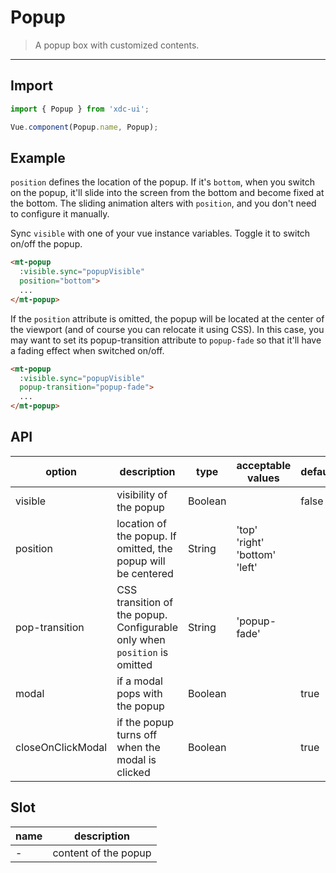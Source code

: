 # Popup

> A popup box with customized contents.

-------------

## Import

```javascript
import { Popup } from 'xdc-ui';

Vue.component(Popup.name, Popup);
```

## Example

`position` defines the location of the popup. If it's `bottom`, when you switch on the popup, it'll slide into the screen from the bottom and become fixed at the bottom. The sliding animation alters with `position`, and you don't need to configure it manually.

Sync `visible` with one of your vue instance variables. Toggle it to switch on/off the popup.

```html
<mt-popup
  :visible.sync="popupVisible"
  position="bottom">
  ...
</mt-popup>
```

If the `position` attribute is omitted, the popup will be located at the center of the viewport (and of course you can relocate it using CSS). In this case, you may want to set its popup-transition attribute to `popup-fade` so that it'll have a fading effect when switched on/off.

```html
<mt-popup
  :visible.sync="popupVisible"
  popup-transition="popup-fade">
  ...
</mt-popup>
```

## API
| option | description | type | acceptable values | default |
|------|-------|---------|-------|--------|
| visible | visibility of the popup | Boolean | | false |
| position | location of the popup. If omitted, the popup will be centered  | String | 'top'<br>'right'<br>'bottom'<br>'left' | |
| pop-transition | CSS transition of the popup. Configurable only when `position` is omitted | String | 'popup-fade' | |
| modal | if a modal pops with the popup | Boolean | | true |
| closeOnClickModal | if the popup turns off when the modal is clicked | Boolean | | true |

## Slot
| name | description |
|------|--------|
| - | content of the popup |
